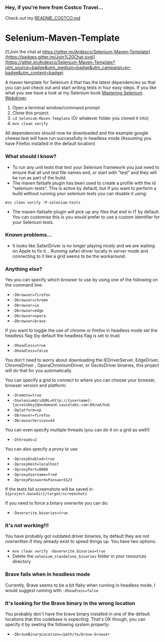 ### Hey, if you're here from Costco Travel... ###
Check out my [README_COSTCO.md](./README_COSTCO.md)


Selenium-Maven-Template
=======================

[![Join the chat at https://gitter.im/Ardesco/Selenium-Maven-Template](https://badges.gitter.im/Join%20Chat.svg)](https://gitter.im/Ardesco/Selenium-Maven-Template?utm_source=badge&utm_medium=badge&utm_campaign=pr-badge&utm_content=badge)

A maven template for Selenium 4 that has the latest dependencies so that you can just check out and start writing tests in four easy steps. If you like what you see have a look at
my Selenium book [Mastering Selenium Webdriver](https://www.amazon.co.uk/Mastering-Selenium-WebDriver-Mark-Collin/dp/1784394351).

1. Open a terminal window/command prompt
2. Clone this project.
3. `cd Selenium-Maven-Template` (Or whatever folder you cloned it into)
4. `mvn clean verify`

All dependencies should now be downloaded and the example google cheese test will have run successfully in headless mode (Assuming you have Firefox installed in the default
location)

### What should I know?

- To run any unit tests that test your Selenium framework you just need to ensure that all unit test file names end, or start with "test" and they will be run as part of the build.
- The maven failsafe plugin has been used to create a profile with the id "selenium-tests". This is active by default, but if you want to perform a build without running your
  selenium tests you can disable it using:
```shell
mvn clean verify -P-selenium-tests
```

- The maven-failsafe-plugin will pick up any files that end in IT by default. You can customise this is you would prefer to use a custom identifier for your Selenium tests.

### Known problems...

- It looks like SafariDriver is no longer playing nicely and we are waiting on Apple to fix it... Running safari driver locally in server mode and connecting to it like a grid
  seems to be the workaround.

### Anything else?

Yes you can specify which browser to use by using one of the following on the command line:

- `-Dbrowser=firefox`
- `-Dbrowser=chrome`
- `-Dbrowser=ie`
- `-Dbrowser=edge`
- `-Dbrowser=opera`
- `-Dbrowser=brave`

If you want to toggle the use of chrome or firefox in headless mode set the headless flag (by default the headless flag is set to true)

- `-Dheadless=true`
- `-Dheadless=false`

You don't need to worry about downloading the IEDriverServer, EdgeDriver, ChromeDriver , OperaChromiumDriver, or GeckoDriver binaries, this project will do that for you
automatically.

You can specify a grid to connect to where you can choose your browser, browser version and platform:

- `-Dremote=true`
- `-DseleniumGridURL=http://{username}:{accessKey}@ondemand.saucelabs.com:80/wd/hub`
- `-Dplatform=xp`
- `-Dbrowser=firefox`
- `-DbrowserVersion=44`

You can even specify multiple threads (you can do it on a grid as well!):

- `-Dthreads=2`

You can also specify a proxy to use

- `-DproxyEnabled=true`
- `-DproxyHost=localhost`
- `-DproxyPort=8080`
- `-DproxyUsername=fred`
- `-DproxyPassword=Password123`

If the tests fail screenshots will be saved in `${project.basedir}/target/screenshots`

If you need to force a binary overwrite you can do:

- `-Doverwrite.binaries=true`

### It's not working!!!

You have probably got outdated driver binaries, by default they are not overwritten if they already exist to speed things up. You have two options:

- `mvn clean verify -Doverwrite.binaries=true`
- Delete the `selenium_standalone_binaries` folder in your resources directory

### Brave fails when in headless mode

Currently, Brave seems to be a bit flaky when running in headless mode, I would suggest running with `-Dheadless=false`

### It's looking for the Brave binary in the wrong location

You probably don't have the brave binary installed in one of the default locations that this codebase is expecting.  That's OK though, you can specify it by seeting the following system property:

- `-DbraveBinaryLocation=/path/to/brave-browser`
